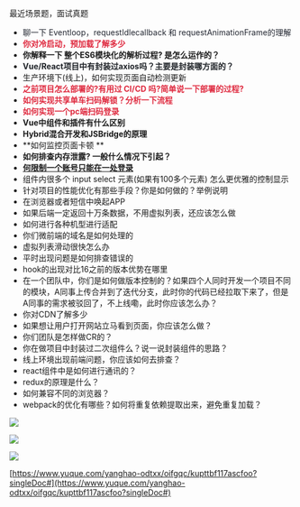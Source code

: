最近场景题，面试真题

+ <font style="color:rgb(37, 41, 51);">聊一下 Eventloop，requestIdlecallback 和 requestAnimationFrame的理解</font>
+ **<font style="color:#DF2A3F;">你对冷启动，预加载了解多少</font>**
+ **你解释一下 整个ES6模块化的解析过程? 是怎么运作的？**
+ **<font style="color:rgb(31, 35, 40);">Vue/React项目中有封装过axios吗？主要是封装哪方面的？</font>**
+ 生产环境下(线上)，如何实现页面自动检测更新
+ **<font style="color:#DF2A3F;">之前项目怎么部署的?有用过 CI/CD 吗?简单说一下部署的过程?</font>**
+ **<font style="color:#DF2A3F;">如何实现共享单车扫码解锁？分析一下流程</font>**
+ **<font style="color:#DF2A3F;">如何实现一个pc端扫码登录</font>**
+ **Vue中组件和插件有什么区别**
+ **Hybrid混合开发和JSBridge的原理**
+ **如何监控页面卡顿 **
+ **如何排查内存泄露? 一般什么情况下引起？**
+ [**何限制一个账号只能在一处登录**](https://www.yuque.com/sohucw/daweiurl/bdc93idm6gcsgfqz?singleDoc#%20《何限制一个账号只能在一处登录》%20Password:%20id2g)
+ 组件内很多个 input select 元素(如果有100多个元素) 怎么更优雅的控制显示 
+ 针对项目的性能优化有那些手段？你是如何做的？举例说明
+ 在浏览器或者短信中唤起APP
+ 如果后端一定返回十万条数据，不用虚拟列表，还应该怎么做
+ 如何进行各种机型进行适配
+ 你们微前端的域名是如何处理的
+ 虚拟列表滑动很快怎么办
+ 平时出现问题是如何排查错误的
+ hook的出现对比16之前的版本优势在哪里
+ 在一个团队中，你们是如何做版本控制的？如果四个人同时开发一个项目不同的模块，A同事上传合并到了迭代分支，此时你的代码已经拉取下来了，但是A同事的需求被驳回了，不上线嘞，此时你应该怎么办？
+ 你对CDN了解多少
+ 如果想让用户打开网站立马看到页面，你应该怎么做？
+ 你们团队是怎样做CR的？
+ 你在做项目中封装过二次组件么？说一说封装组件的思路？
+ 线上环境出现前端问题，你应该如何去排查？
+ react组件中是如何进行通讯的？
+ redux的原理是什么？
+ 如何兼容不同的浏览器？
+ webpack的优化有哪些？如何将重复依赖提取出来，避免重复加载？



![](https://cdn.nlark.com/yuque/0/2024/png/207857/1733620835500-78d91a26-0e7a-4063-b2ce-19543dcf249f.png)





![](https://cdn.nlark.com/yuque/0/2024/png/207857/1733620867064-44409ad6-1fdf-4891-bc60-bdd208bc7d71.png)



![](https://cdn.nlark.com/yuque/0/2024/png/207857/1733620873834-62defbaf-92f7-4350-ab84-c931be46d596.png)









[https://www.yuque.com/yanghao-odtxx/oifgqc/kupttbf117ascfoo?singleDoc#](https://www.yuque.com/yanghao-odtxx/oifgqc/kupttbf117ascfoo?singleDoc#)

